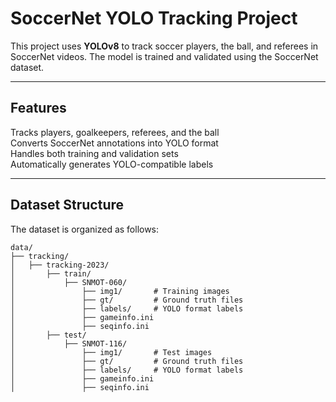 # SoccerNet YOLO Tracking Project

This project uses **YOLOv8** to track soccer players, the ball, and referees in SoccerNet videos. The model is trained and validated using the SoccerNet dataset.

---

## Features
Tracks players, goalkeepers, referees, and the ball  
Converts SoccerNet annotations into YOLO format  
Handles both training and validation sets  
Automatically generates YOLO-compatible labels  

---

## Dataset Structure
The dataset is organized as follows:

```plaintext
data/
├── tracking/
│   ├── tracking-2023/
│       ├── train/
│           ├── SNMOT-060/
│               ├── img1/       # Training images
│               ├── gt/         # Ground truth files
│               ├── labels/     # YOLO format labels
│               ├── gameinfo.ini
│               ├── seqinfo.ini
│       ├── test/
│           ├── SNMOT-116/
│               ├── img1/       # Test images
│               ├── gt/         # Ground truth files
│               ├── labels/     # YOLO format labels
│               ├── gameinfo.ini
│               ├── seqinfo.ini